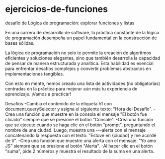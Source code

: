 # ejercicios-de-funciones
desafío de Lógica de programación: explorar funciones y listas

En una carrera de desarrollo de software, la práctica constante de la lógica de programación desempeña un papel fundamental en la construcción de bases sólidas.

La lógica de programación no solo te permite la creación de algoritmos eficientes y soluciones elegantes, sino que también desarrolla la capacidad de pensar de manera estructurada y analítica. Esta habilidad es esencial para enfrentar desafíos complejos y convertir problemas abstractos en implementaciones tangibles.

Con esto en mente, hemos creado una lista de actividades (no obligatorias) centradas en la práctica para mejorar aún más tu experiencia de aprendizaje. ¡Vamos a practicar!

Desafíos
-Cambia el contenido de la etiqueta h1 con document.querySelector y asigna el siguiente texto: "Hora del Desafío".
-Crea una función que muestre en la consola el mensaje "El botón fue clicado" siempre que se presione el botón "Console".
-Crea una función que se ejecute cuando se haga clic en el botón "prompt", preguntando el nombre de una ciudad. Luego, muestra una ---alerta con el mensaje concatenando la respuesta con el texto: "Estuve en {ciudad} y me acordé de ti".
-Crea una función que muestre una alerta con el mensaje: "Yo amo JS" siempre que se presione el botón "Alerta".
-Al hacer clic en el botón "suma", pide 2 números y muestra el resultado de la suma en una alerta.
